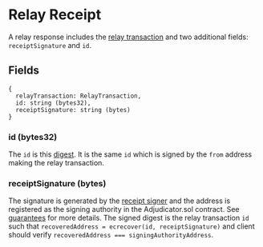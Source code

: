# Relay Receipt

A relay response includes the [relay transaction](./relayTransaction.md) and two additional fields: `receiptSignature` and `id`.

## Fields

```
{
  relayTransaction: RelayTransaction,
  id: string (bytes32),
  receiptSignature: string (bytes)
}
```

### id (bytes32)

The `id` is this [digest](https://github.com/PISAresearch/contracts.any.sender/blob/b13be3dff24989fd24783ae3d79104124a38b2fa/versions/0.3.0/contracts/core/RelayTxStruct.sol#L23). It is the same `id` which is signed by the `from` address making the relay transaction.

### receiptSignature (bytes)

The signature is generated by the [receipt signer](../README.md#addresses) and the address is registered as the signing authority in the Adjudicator.sol contract. See [guarantees](./guarantees.md) for more details. The signed digest is the relay transaction `id` such that `recoveredAddress = ecrecover(id, receiptSignature)` and client should verify `recoveredAddress === signingAuthorityAddress`.
